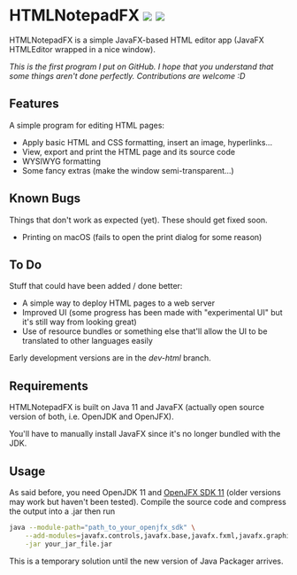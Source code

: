 # HTMLNotepadFX ![][versionBadge] ![][licenseBadge]

HTMLNotepadFX is a simple JavaFX-based HTML editor app (JavaFX HTMLEditor wrapped in a nice window).

*This is the first program I put on GitHub.*
*I hope that you understand that some things aren't done perfectly.*
*Contributions are welcome :D*

## Features

A simple program for editing HTML pages:

- Apply basic HTML and CSS formatting, insert an image, hyperlinks...
- View, export and print the HTML page and its source code
- WYSIWYG formatting
- Some fancy extras (make the window semi-transparent...)

## Known Bugs

Things that don't work as expected (yet). These should get fixed soon.

- Printing on macOS (fails to open the print dialog for some reason)

## To Do

Stuff that could have been added / done better:

- A simple way to deploy HTML pages to a web server
- Improved UI (some progress has been made with "experimental UI" but it's still way from looking great)
- Use of resource bundles or something else that'll allow the UI to be translated to other languages easily

Early development versions are in the *dev-html* branch.

## Requirements

HTMLNotepadFX is built on Java 11 and JavaFX (actually open source version of both, i.e. OpenJDK and OpenJFX).

You'll have to manually install JavaFX since it's no longer bundled with the JDK. 

## Usage

As said before, you need OpenJDK 11 and [OpenJFX SDK 11][openJFX] (older versions may work but
haven't been tested). Compile the source code and compress
the output into a .jar then run

```bash
java --module-path="path_to_your_openjfx_sdk" \
    --add-modules=javafx.controls,javafx.base,javafx.fxml,javafx.graphics,javafx.web,javafx.swing \
    -jar your_jar_file.jar
```

This is a temporary solution until the new version of Java Packager arrives.

[licenseBadge]: https://img.shields.io/badge/license-MIT-brightgreen.svg
[versionBadge]: https://img.shields.io/badge/version-0.4-ee912e.svg
[openJFX]: https://openjfx.io/
